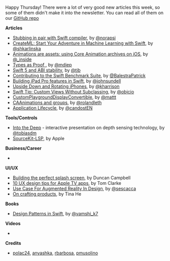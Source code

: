 Happy Thursday! There were a lot of very good new articles this week, so some of them didn't make it into the newsletter. You can read all of them on our [GitHub repo](https://github.com/iOS-Goodies/iOS-Goodies/blob/master/Issues/Week256.md)

**Articles**

* [Stubbing in pair with Swift compiler](https://medium.com/@londeix/stubbing-in-pair-with-swift-compiler-c951770a295b), by [@norapsi](https://twitter.com/norapsi)
* [CreateML: Start Your Adventure in Machine Learning with Swift](https://www.netguru.co/codestories/createml-start-your-adventure-in-machine-learning-with-swift), by [@shkarlinska](https://twitter.com/shkarlinska)
* [Animations are assets: using Core Animation archives on iOS](https://rambo.codes/ios/2018/11/11/animations-are-assets.html), by [@_inside](https://www.twitter.com/_inside)
* [Types as Proof ](https://matt.diephouse.com/2018/11/types-as-proof/), by [@mdiep](https://twitter.com/mdiep)
* [Swift 5 and ABI stability](https://theswiftdev.com/2018/11/06/swift-5-and-abi-stability), by [@tib](https://github.com/tib)
* [Contributing to the Swift Benchmark Suite](https://patrickbalestra.com/blog/2018/11/12/contributing-to-the-swift-benchmark-suite.html), by [@BalestraPatrick](https://twitter.com/BalestraPatrick)
* [Building iPad Pro features in Swift](https://www.swiftbysundell.com/posts/building-ipad-pro-features-in-swift), by [@johnsundell](https://twitter.com/johnsundell)
* [Upside Down and Rotating iPhones](https://useyourloaf.com/blog/upside-down-and-rotating-iphones/), by [@kharrison](https://twitter.com/kharrison)
* [Swift Tip: Custom Views Without Subclassing](https://www.objc.io/blog/2018/11/13/subclassing-alternatives/), by [@objcio](https://twitter.com/objcio)
* [Custom​Playground​Display​Convertible](https://nshipster.com/customplaygrounddisplayconvertible/), by [@mattt](https://twitter.com/mattt)
* [CAAnimations and groups](https://rolandleth.com/caanimations-and-groups), by [@rolandleth](https://twitter.com/rolandleth)
* [Application Lifecycle](https://theswiftpost.co/application-lifecycle/), by [@candostEN](https://twitter.com/candostEN)

**Tools/Controls**

* [Into the Deep](https://git.kabellmunk.dk/talks/into-the-deep) - interactive presentation on depth sensing technology, by [@tobiasdm](https://twitter.com/tobiasdm)
* [SourceKit-LSP](https://github.com/apple/sourcekit-lsp), by Apple

**Business/Career**

* 

**UI/UX**

* [Building the perfect splash screen](https://medium.com/@duncancampbell/building-the-perfect-splash-screen-46e080395f06), by Duncan Campbell
* [10 UX design tips for Apple TV apps](https://www.justinmind.com/blog/10-ux-design-tips-for-apple-tv-apps/), by Tom Clarke
* [Use Case For Augmented Reality In Design](https://www.smashingmagazine.com/2018/11/use-case-for-augmented-reality-in-design/), by [@sescacca](https://twitter.com/sescacca)
* [On crafting products](https://blog.prototypr.io/on-crafting-products-a105f7582b6), by Tina He

**Books**
* [Design Patterns in Swift](https://github.com/VamshiIITBHU14/DesignPatternsInSwift), by [@vamshi_k7](https://twitter.com/vamshi_k7)

**Videos**

* 

**Credits**

* [polac24](https://github.com/polac24), [anyashka](https://github.com/anyashka), [rbarbosa](https://github.com/rbarbosa), [pmusolino](https://github.com/pmusolino)
